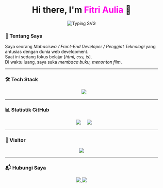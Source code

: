 <h1 align="center">Hi there, I'm <span style="color:#FF00EAFF;">Fitri Aulia</span> 👋</h1>

<p align="center">
  <img src="https://readme-typing-svg.demolab.com?font=Fira+Code&pause=1000&color=FF00EA&center=true&vCenter=true&width=435&lines=Welcome+to+my+profile!;I'm+Fitri+Aulia+💻;Front-End+Developer+in+Progress" alt="Typing SVG" />
</p>

### 👋 Tentang Saya
<p>
  Saya seorang <i>Mahasiswa / Front-End Developer / Penggiat Teknologi</i> yang antusias dengan dunia web development. 
  <br/>
  Saat ini sedang fokus belajar [<i>html, css, js</i>].
  <br/>
  Di waktu luang, saya suka <i>membaca buku, menonton film</i>.
</p>

---

### 🛠 Tech Stack
<p align="center">
    <img src="https://skillicons.dev/icons?i=html,css,js,git,github,vscode" />
</p>

---

### 📊 Statistik GitHub
<p align="center">
    <img src="https://github-readme-stats.vercel.app/api/top-langs/?username=pitlia&layout=compact&theme=github_dark" />
    <img src="https://github-readme-stats.vercel.app/api?username=pitlia&show_icons=true&theme=github_dark" />
</p>

---
### 👀 Visitor
<p align="center">
  <img src="https://komarev.com/ghpvc/?username=pitlia&label=Profile%20Views&color=brightgreen&style=for-the-badge" />
</p>


---

### 📬 Hubungi Saya
<p align="center">
  <a href="https://linkedin.com/in/[username-linkedin-kamu]" target="_blank">
    <img src="https://img.shields.io/badge/LinkedIn-0A66C2?style=for-the-badge&logo=linkedin&logoColor=white" />
  </a>
  <a href="mailto:[emailkamu@gmail.com]" target="_blank">
    <img src="https://img.shields.io/badge/Gmail-D14836?style=for-the-badge&logo=gmail&logoColor=white" />
  </a>
</p>